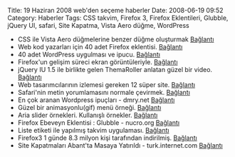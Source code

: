 Title: 19 Haziran 2008 web&#039;den seçeme haberler
Date: 2008-06-19 09:52
Category: Haberler
Tags: CSS takvim, Firefox 3, Firefox Eklentileri, Glubble, jQuery UI, safari, Site Kapatma, Vista Aero düğme, WordPress

-   CSS ile Vista Aero düğmelerine benzer düğme oluşturmak [Bağlantı][] 
-   Web kod yazarları için 40 adet Firefox eklentisi. [Bağlantı][1] 
-   40 adet WordPress uygulması ve ipucu. [Bağlantı][2] 
-   Firefox'un gelişim süreci ekran görüntüleriyle. [Bağlantı][3] 
-   jQuery IU 1.5 ile birlikte gelen ThemaRoller anlatan güzel bir
    video. [Bağlantı][4] 
-   Web tasarımcılarının izlemesi gereken 12 süper site. [Bağlantı][5] 
-   Safari'nin metin yorumlamasını normale çevirmek. [Bağlantı][6]   
-   En çok aranan Wordpress ipuçları - dmry.net [Bağlantı][7] 
-   Güzel bir animasyonlu(gif) menü örneği. [Bağlantı][8] 
-   Aria slider örnekleri. Kullanışlı örnekler. [Bağlantı][9] 
-   Firefox Ebeveyn Eklentisi : Glubble - nucro.org [Bağlantı][10] 
-   Liste etiketi ile yapılmış takvim uygulaması. [Bağlantı][11] 
-   Firefox3 1 günde 8.3 milyon kişi tarafından indirilmiş.
    [Bağlantı][12] 
-   Site Kapatmaları Abant'ta Masaya Yatırıldı - turk.internet.com
    [Bağlantı][13] 

</p>

  [Bağlantı]: http://www.dynamicdrive.com/style/csslibrary/item/vista_aero_buttons_menu/
    "CSS düğme"
  [1]: http://blog.stuartherbert.com/php/2008/06/16/40-firefox-extensions-every-web-developer-should-check-out/
    "Firefox eklentileri"
  [2]: http://www.hongkiat.com/blog/40-most-wanted-wordpress-tricks-and-hacks/
    "wordpress eklentileri"
  [3]: http://lifehacker.com/396206/the-history-of-firefox-10-to-30-in-screenshots
    "Firefox gelişim"
  [4]: http://www.query7.com/jquery-ui-15/ "jQuery UI"
  [5]: http://sixrevisions.com/web_design/readers_pick_websites_for_webdesign/
    "12 süper site"
  [6]: http://jonnotie.nl/blog/fix-the-bad-text-rendering-in-safari/
    "Safari düzeltme"
  [7]: http://www.dmry.net/en-cok-aranan-wordpress-ipuclari "wordpress"
  [8]: http://www.3point7designs.com/blog/2008/06/16/using-css-and-gifs-to-animate-a-menu/
    "css menü"
  [9]: http://www.paciellogroup.com/blog/misc/samples/aria/slider/
    "aria silder"
  [10]: http://www.nucro.org/firefox-ebeveyn-eklentisi-glubble
    "Ebveyn ekletinsi"
  [11]: http://www.cssnewbie.com/list-based-css-calendar/ "css - takvim"
  [12]: http://www.techcrunch.com/2008/06/18/firefox-3-downloaded-83-million-times-in-first-24-hours/
    "Freifox 3"
  [13]: http://turk.internet.com/haber/yazigoster.php3?yaziid=21228
    "Site Kapatma"
